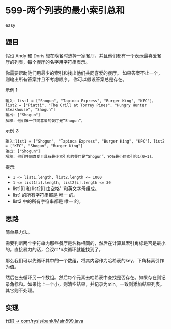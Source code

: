 # 599-两个列表的最小索引总和

easy

## 题目

假设 Andy 和 Doris 想在晚餐时选择一家餐厅，并且他们都有一个表示最喜爱餐厅的列表，每个餐厅的名字用字符串表示。

你需要帮助他们用最少的索引和找出他们共同喜爱的餐厅。 如果答案不止一个，则输出所有答案并且不考虑顺序。 你可以假设答案总是存在。



示例 1:
```
输入: list1 = ["Shogun", "Tapioca Express", "Burger King", "KFC"]，list2 = ["Piatti", "The Grill at Torrey Pines", "Hungry Hunter Steakhouse", "Shogun"]
输出: ["Shogun"]
解释: 他们唯一共同喜爱的餐厅是“Shogun”。
```
示例 2:
```
输入:list1 = ["Shogun", "Tapioca Express", "Burger King", "KFC"]，list2 = ["KFC", "Shogun", "Burger King"]
输出: ["Shogun"]
解释: 他们共同喜爱且具有最小索引和的餐厅是“Shogun”，它有最小的索引和1(0+1)。
```

提示:

- `1 <= list1.length, list2.length <= 1000`
- `1 <= list1[i].length, list2[i].length <= 30`
- list1[i] 和 list2[i] 由空格' '和英文字母组成。
- list1 的所有字符串都是 唯一 的。
- list2 中的所有字符串都是 唯一 的。

## 思路

简单暴力法。

需要判断两个字符串内那些餐厅是名称相同的，然后在计算其索引角标是否是最小的。直接暴力的话，会议m*n次循环就能找到了。

那么我们可以先循环其中的一个数组，将其内容作为哈希表的key，下角标索引作为值。

然后在去循环另一个数组。然后每个元素去哈希表中查找是否存在。如果存在则记录角标和。如果比上一个小，则清空结果，并记录为min。一致则添加结果列表。其它则不处理。


## 实现

[代码 -> com/rysis/bank/Main599.java](../../src/com/rysis/bank/Main599.java)